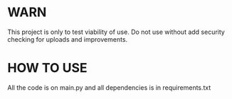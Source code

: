 # WARN
This project is only to test viability of use. Do not use without add security checking for uploads and improvements.

# HOW TO USE

All the code is on main.py and all dependencies is in requirements.txt